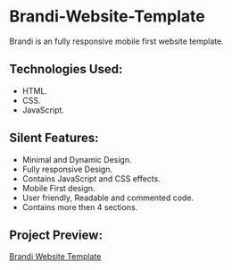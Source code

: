 # Brandi-Website-Template
Brandi is an fully responsive mobile first website template.

## Technologies Used:

* HTML.
* CSS.
* JavaScript.

## Silent Features:

* Minimal and Dynamic Design.
* Fully responsive Design.
* Contains JavaScript and CSS effects.
* Mobile First design.
* User friendly, Readable and commented code.
* Contains more then 4 sections.

## Project Preview:

[Brandi Website Template](https://ali-tahir4024.github.io/Brandi-Website-Template/)

